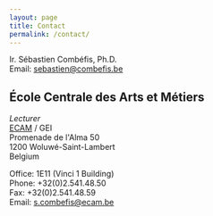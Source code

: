 ```yaml
---
layout: page
title: Contact
permalink: /contact/
---
```


Ir. Sébastien Combéfis, Ph.D.<br />
Email: <a href="mailto:sebastien@combefis.be">sebastien@combefis.be</a>


<h2>École Centrale des Arts et Métiers</h2>

<i>Lecturer</i><br />
<a href="http://www.vinci.be/fr-be/ecam">ECAM</a> / GEI<br />
Promenade de l'Alma 50<br />
1200 Woluwé-Saint-Lambert<br />
Belgium

Office: 1E11 (Vinci 1 Building)<br />
Phone: +32(0)2.541.48.50<br />
Fax: +32(0)2.541.48.59<br />
Email: <a href="mailto:s.combefis@ecam.be">s.combefis@ecam.be</a>
